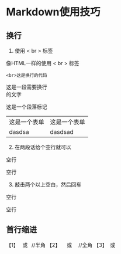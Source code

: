 # Markdown使用技巧

## 换行

1. 使用 < br > 标签

像HTML一样的使用 < br > 标签
```
<br>这是换行的代码
```

这是一段需要换行<br>的文字

<p>这是一个段落标记

<table>
<tr>
<td>这是一个表单</td>
<td>这是一个表单</td>
</tr>
<tr>
<td>dasdsa</td>
<td>dasdsad</td>
</tr>
</table>

2. 在两段话给个空行就可以

空行

空行

3. 敲击两个以上空白，然后回车

  空行

  空行

## 首行缩进


【1】 &ensp;或&#8194; //半角
【2】 &emsp;或&#8195; //全角
【3】 &nbsp;或&#160;




















